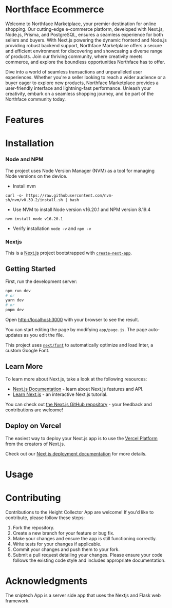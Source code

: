 # Northface Ecommerce
Welcome to Northface Marketplace, your premier destination for online shopping. Our cutting-edge e-commerce platform, developed with Next.js, Node.js, Prisma, and PostgreSQL, ensures a seamless experience for both sellers and buyers. With Next.js powering the dynamic frontend and Node.js providing robust backend support, Northface Marketplace offers a secure and efficient environment for discovering and showcasing a diverse range of products. Join our thriving community, where creativity meets commerce, and explore the boundless opportunities Northface has to offer.

Dive into a world of seamless transactions and unparalleled user experiences. Whether you're a seller looking to reach a wider audience or a buyer eager to explore new products, Northface Marketplace provides a user-friendly interface and lightning-fast performance. Unleash your creativity, embark on a seamless shopping journey, and be part of the Northface community today.

# Features


# Installation

### Node and NPM
The project uses Node Version Manager (NVM) as a tool for managing Node versions on the device.
* Install nvm
```
curl -o- https://raw.githubusercontent.com/nvm-sh/nvm/v0.39.2/install.sh | bash
```
* Use NVM to install Node version v16.20.1 and NPM version 8.19.4
```
nvm install node v16.20.1
```
- Verify installation ``` node -v ``` and ```npm -v ```

### Nextjs

This is a [Next.js](https://nextjs.org/) project bootstrapped with [`create-next-app`](https://github.com/vercel/next.js/tree/canary/packages/create-next-app).

## Getting Started

First, run the development server:

```bash
npm run dev
# or
yarn dev
# or
pnpm dev
```

Open [http://localhost:3000](http://localhost:3000) with your browser to see the result.

You can start editing the page by modifying `app/page.js`. The page auto-updates as you edit the file.

This project uses [`next/font`](https://nextjs.org/docs/basic-features/font-optimization) to automatically optimize and load Inter, a custom Google Font.

## Learn More

To learn more about Next.js, take a look at the following resources:

- [Next.js Documentation](https://nextjs.org/docs) - learn about Next.js features and API.
- [Learn Next.js](https://nextjs.org/learn) - an interactive Next.js tutorial.

You can check out [the Next.js GitHub repository](https://github.com/vercel/next.js/) - your feedback and contributions are welcome!

## Deploy on Vercel

The easiest way to deploy your Next.js app is to use the [Vercel Platform](https://vercel.com/new?utm_medium=default-template&filter=next.js&utm_source=create-next-app&utm_campaign=create-next-app-readme) from the creators of Next.js.

Check out our [Next.js deployment documentation](https://nextjs.org/docs/deployment) for more details.

# Usage

# Contributing
Contributions to the Height Collector App are welcome! If you'd like to contribute, please follow these steps:

1. Fork the repository.
2. Create a new branch for your feature or bug fix.
3. Make your changes and ensure the app is still functioning correctly.
4. Write tests for your changes if applicable.
5. Commit your changes and push them to your fork.
6. Submit a pull request detailing your changes.
Please ensure your code follows the existing code style and includes appropriate documentation.


# Acknowledgments
The sniptech App is a server side app that uses the Nextjs  and Flask web framework.